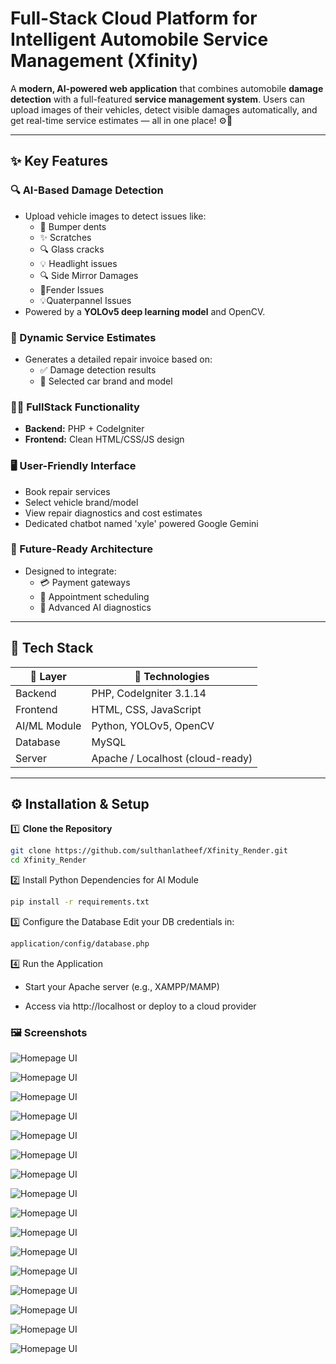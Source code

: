 #  Full-Stack Cloud Platform for Intelligent Automobile  Service Management (Xfinity)

A **modern, AI-powered web application** that combines automobile **damage detection**
with a full-featured **service management system**. Users can upload images of their
vehicles, detect visible damages automatically, and get real-time service estimates — all in one place! ⚙️🧠

---

## ✨ Key Features

### 🔍 AI-Based Damage Detection
- Upload vehicle images to detect issues like:
  - 🚙 Bumper dents  
  - ✨ Scratches  
  - 🔍 Glass cracks  
  - 💡 Headlight issues
  - 🔍 Side Mirror Damages
  - 🚙Fender Issues
  - 💡Quaterpannel Issues
- Powered by a **YOLOv5 deep learning model** and OpenCV.

### 🧾 Dynamic Service Estimates
- Generates a detailed repair invoice based on:
  - ✅ Damage detection results  
  - 🚗 Selected car brand and model  

### 🧑‍💻 FullStack Functionality
- **Backend:** PHP + CodeIgniter  
- **Frontend:** Clean HTML/CSS/JS design  

### 🖥️ User-Friendly Interface
- Book repair services  
- Select vehicle brand/model  
- View repair diagnostics and cost estimates
- Dedicated chatbot named 'xyle' powered Google Gemini

### 🚀 Future-Ready Architecture
- Designed to integrate:
  - 💳 Payment gateways  
  - 📅 Appointment scheduling  
  - 🧠 Advanced AI diagnostics  

---

## 🧰 Tech Stack

| 🧱 Layer      | 🧪 Technologies                  |
|---------------|----------------------------------|
| Backend       | PHP, CodeIgniter 3.1.14          |
| Frontend      | HTML, CSS, JavaScript            |
| AI/ML Module  | Python, YOLOv5, OpenCV           |
| Database      | MySQL                            |
| Server        | Apache / Localhost (cloud-ready) |

---

## ⚙️ Installation & Setup
1️⃣ **Clone the Repository**
```bash
git clone https://github.com/sulthanlatheef/Xfinity_Render.git
cd Xfinity_Render
```
2️⃣ Install Python Dependencies for AI Module
```bash
pip install -r requirements.txt

```
3️⃣ Configure the Database
Edit your DB credentials in:
```bash
application/config/database.php
```
4️⃣ Run the Application

  * Start your Apache server (e.g., XAMPP/MAMP)

  * Access via http://localhost or deploy to a cloud provider

### 🖼️ Screenshots 
![Homepage UI](assets/images/homepage.png)  

![Homepage UI](assets/images/intro.png)  

![Homepage UI](assets/images/xyle.png) 

![Homepage UI](assets/images/signup.png)  

![Homepage UI](assets/images/login.png) 

![Homepage UI](assets/images/login2.png) 

![Homepage UI](assets/images/services.png) 

![Homepage UI](assets/images/upload) 

![Homepage UI](assets/images/result.png) 

![Homepage UI](assets/images/invoice.png) 

![Homepage UI](assets/images/booked.png) 

![Homepage UI](assets/images/track.png) 

![Homepage UI](assets/images/p1.png)

![Homepage UI](assets/images/p2.png) 

![Homepage UI](assets/images/profile.png) 

![Homepage UI](assets/images/about.png) 





